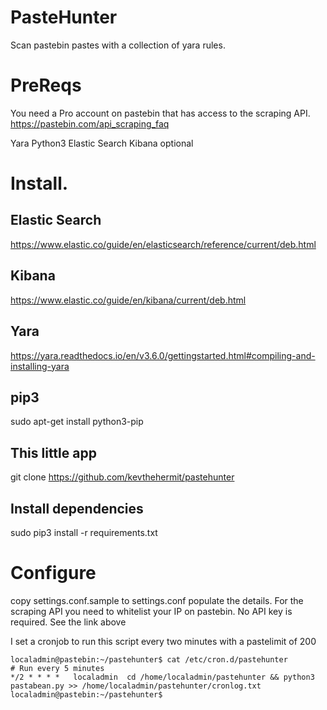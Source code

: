# PasteHunter
Scan pastebin pastes with a collection of yara rules.

# PreReqs

You need a Pro account on pastebin that has access to the scraping API.
https://pastebin.com/api_scraping_faq

Yara
Python3
Elastic Search Kibana optional

# Install.

## Elastic Search
https://www.elastic.co/guide/en/elasticsearch/reference/current/deb.html

## Kibana
https://www.elastic.co/guide/en/kibana/current/deb.html

## Yara
https://yara.readthedocs.io/en/v3.6.0/gettingstarted.html#compiling-and-installing-yara

## pip3
sudo apt-get install python3-pip

## This little app
git clone https://github.com/kevthehermit/pastehunter

## Install dependencies
sudo pip3 install -r requirements.txt

# Configure

copy settings.conf.sample to settings.conf
populate the details.
For the scraping API you need to whitelist your IP on pastebin. No API key is required. See the link above

I set a cronjob to run this script every two minutes with a pastelimit of 200

```
localadmin@pastebin:~/pastehunter$ cat /etc/cron.d/pastehunter
# Run every 5 minutes
*/2 * * * *   localadmin  cd /home/localadmin/pastehunter && python3 pastabean.py >> /home/localadmin/pastehunter/cronlog.txt
localadmin@pastebin:~/pastehunter$
```
